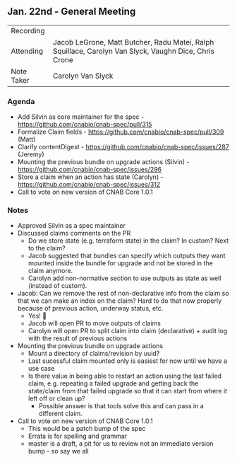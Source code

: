 ## Jan. 22nd - General Meeting

|  |  | 
| -------- | -------- |
| Recording  |   |
| Attending  | Jacob LeGrone, Matt Butcher, Radu Matei, Ralph Squillace, Carolyn Van Slyck, Vaughn Dice, Chris Crone |
| Note Taker | Carolyn Van Slyck |

### Agenda

- Add Silvin as core maintainer for the spec - https://github.com/cnabio/cnab-spec/pull/315
- Formalize Claim fields - https://github.com/cnabio/cnab-spec/pull/309 (Matt)
- Clarify contentDigest - https://github.com/cnabio/cnab-spec/issues/287 (Jeremy)
- Mounting the previous bundle on upgrade actions (Silvin) - https://github.com/cnabio/cnab-spec/issues/296
- Store a claim when an action has state (Carolyn) - https://github.com/cnabio/cnab-spec/issues/312
- Call to vote on new version of CNAB Core 1.0.1

### Notes
* Approved Silvin as a spec maintainer
* Discussed claims comments on the PR
    * Do we store state (e.g. terraform state) in the claim? In custom? Next to the claim?
    * Jacob suggested that bundles can specify which outputs they want mounted inside the bundle for upgrade and not be stored in the claim anymore.
    * Carolyn add non-normative section to use outputs as state as well (instead of custom).
* Jacob: Can we remove the rest of non-declarative info from the claim so that we can make an index on the claim? Hard to do that now properly because of previous action, underway status, etc.
    * Yes! 💯
    * Jacob will open PR to move outputs of claims
    * Carolyn will open PR to split claim into claim (declarative) + audit log with the result of previous actions
* Mounting the previous bundle on upgrade actions
    * Mount a directory of claims/revision by uuid?
    * Last sucessful claim mounted only is easiest for now until we have a use case
    * Is there value in being able to restart an action using the last failed claim, e.g. repeating a failed upgrade and getting back the state/claim from that failed upgrade so that it can start from where it left off or clean up?
        * Possible answer is that tools solve this and can pass in a different claim.
* Call to vote on new version of CNAB Core 1.0.1
    * This would be a patch bump of the spec
    * Errata is for spelling and grammar
    * master is a draft, a pit for us to review not an immediate version bump - so say we all
